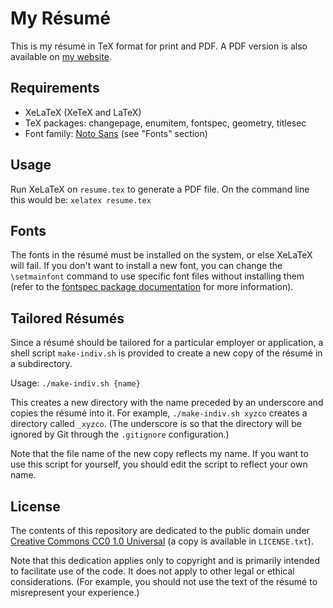# My Résumé

This is my résumé in TeX format for print and PDF. A PDF version is also available on [my website](https://objectboxpc.name/resume/).

## Requirements

* XeLaTeX (XeTeX and LaTeX)
* TeX packages: changepage, enumitem, fontspec, geometry, titlesec
* Font family: [Noto Sans](https://fonts.google.com/noto/specimen/Noto+Sans) (see "Fonts" section)

## Usage

Run XeLaTeX on `resume.tex` to generate a PDF file. On the command line this would be: `xelatex resume.tex`

## Fonts

The fonts in the résumé must be installed on the system, or else XeLaTeX will fail. If you don't want to install a new font, you can change the `\setmainfont` command to use specific font files without installing them (refer to the [fontspec package documentation](https://ctan.org/pkg/fontspec) for more information).

## Tailored Résumés

Since a résumé should be tailored for a particular employer or application, a shell script `make-indiv.sh` is provided to create a new copy of the résumé in a subdirectory.

Usage: `./make-indiv.sh {name}`

This creates a new directory with the name preceded by an underscore and copies the résumé into it. For example, `./make-indiv.sh xyzco` creates a directory called `_xyzco`. (The underscore is so that the directory will be ignored by Git through the `.gitignore` configuration.)

Note that the file name of the new copy reflects my name. If you want to use this script for yourself, you should edit the script to reflect your own name.

## License

The contents of this repository are dedicated to the public domain under [Creative Commons CC0 1.0 Universal](https://creativecommons.org/publicdomain/zero/1.0/) (a copy is available in `LICENSE.txt`).

Note that this dedication applies only to copyright and is primarily intended to facilitate use of the code. It does not apply to other legal or ethical considerations. (For example, you should not use the text of the résumé to misrepresent your experience.)